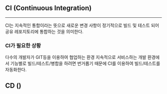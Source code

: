## CI (Continuous Integration)
---
CI는 지속적인 통합이라는 뜻으로 새로운 변경 사항이 정기적으로 빌드 및 테스트 되어 공유 레포지토리에 통합하는 것을 의미한다.

### CI가 필요한 상황
다수의 개발자가 GIT등을 이용하여 협업하는 환경
지속적으로 서비스하는 개발 환경에서 기능별로 빌드/테스트/병합을 하려면 번거롭기 때문에 CI를 이용하여 빌드/테스트를 자동화한다.

## CD ()
